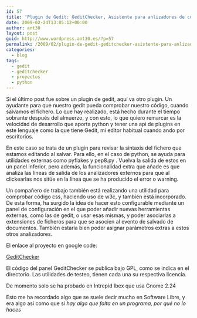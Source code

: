```yaml
---
id: 57
title: 'Plugin de Gedit: GeditChecker, Asistente para anlizadores de código, pyflakes y pep8 incluidos.'
date: 2009-02-24T13:05:12+00:00
author: ant30
layout: post
guid: http://www.wordpress.ant30.es/?p=57
permalink: /2009/02/plugin-de-gedit-geditchecker-asistente-para-anlizadores-de-codigo-pyflakes-y-pep8-incluidos/
categories:
  - blog
tags:
  - gedit
  - geditchecker
  - proyectos
  - python
---
```

Si el último post fue sobre un plugin de gedit, aquí va otro plugin. Un
ayudante para que nuestro gedit pueda comprobar nuestro código, cuando salvamos
el fichero. Lo que hay realizado, está hecho durante el tiempo sobrante después
del almuerzo, y con esto, lo que quiero remarcar es la velocidad de desarrollo
que aporta python y tener una api de plugins en este lenguaje como la que tiene
Gedit, mi editor habitual cuando ando por escritorios.

En este caso se trata de un plugin para revisar la sintaxis del fichero que
estamos editando al salvar. Para ello, en el caso de python, se ayuda para
utilidades externas como pyflakes y pep8.py . Vuelva la salida de estos en un
panel inferior, pero además, la funcionalidad extra que añade es que analiza
las líneas de salida de los analizadores externos para que al clickearlas nos
sitúe en la línea que se ha producido el error o warning.

Un compañero de trabajo también está realizando una utilidad para comprobar
código css, haciendo uso de w3c, y también está incorporado. De esta forma, ha
surgido la idea de hacer esto configurable mediante un panel de configuración
en el que poder añadir nuevas herramientas externas, como las de
gedit, o usar esas mismas, y poder asociarlas a extensiones de ficheros para
que se asocien al evento de salvado de documentos. También estaría bien poder
asignar parámetros extras a estos otros analizadores.

El enlace al proyecto en google code:

[GeditChecker](http://code.google.com/p/geditchecker/)

El código del panel GeditChecker se publica bajo GPL, como se indica en el
directorio. Las utilidades de testeo, tienen cada una su respectiva licencia.

De momento solo se ha probado en Intrepid Ibex que usa Gnome 2.24

Esto me ha recordado algo que se suele decir mucho en Software Libre, y era
algo así como que si _hay algo que falta en un programa, por qué no lo haces_

